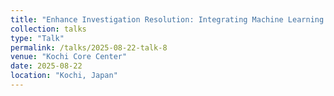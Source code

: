 ```yaml
---
title: "Enhance Investigation Resolution: Integrating Machine Learning and Core Scanning Techniques"
collection: talks
type: "Talk"
permalink: /talks/2025-08-22-talk-8
venue: "Kochi Core Center"
date: 2025-08-22
location: "Kochi, Japan"
---
```

